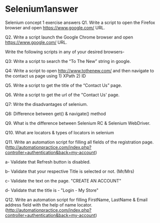 # Selenium1answer
Selenium concept 1 exercise answers
Q1. Write a script to open the Firefox browser and open https://www.google.com/ URL.

Q2. Write a script launch the Google Chrome browser and open https://www.google.com/ URL.

Write the following scripts in any of your desired browsers-

Q3: Write a script to search the “To The New” string in google.

Q4: Write a script to open http://www.tothenew.com/  and then navigate to the contact us page using 1) XPath 2) ID

Q5. Write a script to get the title of the “Contact Us” page.

Q6.  Write a script to get the url of the "Contact Us' page.

Q7: Write the disadvantages of selenium.

Q8: Difference between get() & navigate() method

Q9. What is the difference between Selenium RC & Selenium WebDriver.

Q10. What are locators & types of locators in selenium

Q11.  Write an automation script for filling all fields of the registration page. (http://automationpractice.com/index.php?controller=authentication&back=my-account)

   a- Validate that Refresh button is disabled.

   b- Validate that your respective Title is selected or not. (Mr/Mrs)

   c- Validate the text on the page. "CREATE AN ACCOUNT" 

   d- Validate that the title is  - "Login - My Store"

Q12. Write an automation script for filling FirstName, LastName & Email address field with the help of name locator. (http://automationpractice.com/index.php?controller=authentication&back=my-account)
